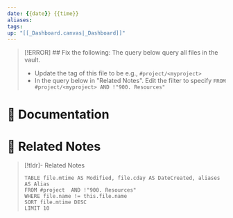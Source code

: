 ```yaml
---
date: {{date}} {{time}}
aliases: 
tags: 
up: "[[_Dashboard.canvas|_Dashboard]]"
---
```


> [!ERROR] ## Fix the following:
> The query below query all files in the vault.
>  - Update the tag of this file to be e.g., `#project/<myproject>`
> - In the query below in "Related Notes". Edit the filter to specify `FROM #project/<myproject> AND !"900. Resources"`

# 📃 Documentation


# 🔗 Related Notes


> [!tldr]- Related Notes
> ```dataview
> TABLE file.mtime AS Modified, file.cday AS DateCreated, aliases AS Alias
> FROM #project  AND !"900. Resources"
> WHERE file.name != this.file.name 
> SORT file.mtime DESC
> LIMIT 10
> ```